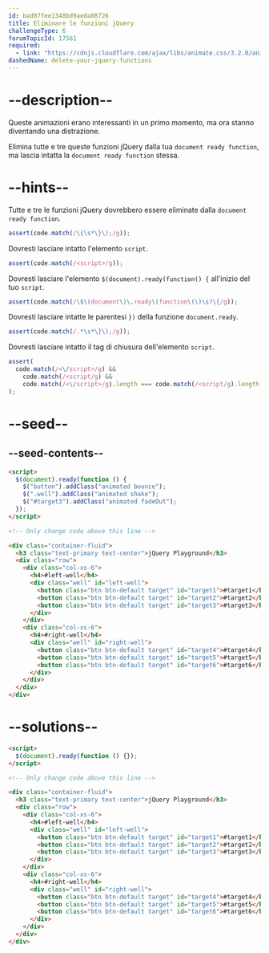 ```yaml
---
id: bad87fee1348bd9aeda08726
title: Eliminare le funzioni jQuery
challengeType: 6
forumTopicId: 17561
required:
  - link: "https://cdnjs.cloudflare.com/ajax/libs/animate.css/3.2.0/animate.css"
dashedName: delete-your-jquery-functions
---
```


# --description--

Queste animazioni erano interessanti in un primo momento, ma ora stanno diventando una distrazione.

Elimina tutte e tre queste funzioni jQuery dalla tua `document ready function`, ma lascia intatta la `document ready function` stessa.

# --hints--

Tutte e tre le funzioni jQuery dovrebbero essere eliminate dalla `document ready function`.

```js
assert(code.match(/\{\s*\}\);/g));
```

Dovresti lasciare intatto l'elemento `script`.

```js
assert(code.match(/<script>/g));
```

Dovresti lasciare l'elemento `$(document).ready(function() {` all'inizio del tuo `script`.

```js
assert(code.match(/\$\(document\)\.ready\(function\(\)\s?\{/g));
```

Dovresti lasciare intatte le parentesi `})` della funzione `document.ready`.

```js
assert(code.match(/.*\s*\}\);/g));
```

Dovresti lasciare intatto il tag di chiusura dell'elemento `script`.

```js
assert(
  code.match(/<\/script>/g) &&
    code.match(/<script/g) &&
    code.match(/<\/script>/g).length === code.match(/<script/g).length
);
```

# --seed--

## --seed-contents--

```html
<script>
  $(document).ready(function () {
    $("button").addClass("animated bounce");
    $(".well").addClass("animated shake");
    $("#target3").addClass("animated fadeOut");
  });
</script>

<!-- Only change code above this line -->

<div class="container-fluid">
  <h3 class="text-primary text-center">jQuery Playground</h3>
  <div class="row">
    <div class="col-xs-6">
      <h4>#left-well</h4>
      <div class="well" id="left-well">
        <button class="btn btn-default target" id="target1">#target1</button>
        <button class="btn btn-default target" id="target2">#target2</button>
        <button class="btn btn-default target" id="target3">#target3</button>
      </div>
    </div>
    <div class="col-xs-6">
      <h4>#right-well</h4>
      <div class="well" id="right-well">
        <button class="btn btn-default target" id="target4">#target4</button>
        <button class="btn btn-default target" id="target5">#target5</button>
        <button class="btn btn-default target" id="target6">#target6</button>
      </div>
    </div>
  </div>
</div>
```

# --solutions--

```html
<script>
  $(document).ready(function () {});
</script>

<!-- Only change code above this line -->

<div class="container-fluid">
  <h3 class="text-primary text-center">jQuery Playground</h3>
  <div class="row">
    <div class="col-xs-6">
      <h4>#left-well</h4>
      <div class="well" id="left-well">
        <button class="btn btn-default target" id="target1">#target1</button>
        <button class="btn btn-default target" id="target2">#target2</button>
        <button class="btn btn-default target" id="target3">#target3</button>
      </div>
    </div>
    <div class="col-xs-6">
      <h4>#right-well</h4>
      <div class="well" id="right-well">
        <button class="btn btn-default target" id="target4">#target4</button>
        <button class="btn btn-default target" id="target5">#target5</button>
        <button class="btn btn-default target" id="target6">#target6</button>
      </div>
    </div>
  </div>
</div>
```
